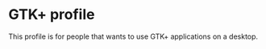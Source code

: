 GTK+ profile
============

This profile is for people that wants to use GTK+ applications on a desktop.
